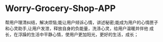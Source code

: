 # Worry-Grocery-Shop-APP
帮用户理清纠结，解决烦恼;能让用户倾诉心情，讲述秘密;能成为用户的心情匣子和心灵助手,让用户发泄，释放自身的负能量，洗涤心灵，给用户温暖并伴他 成长，在浮躁的生活中平静心情，使用户更加阳光，更好的生活，成长；
